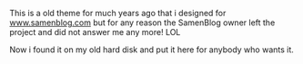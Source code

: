 This is a old theme for much years ago that i designed for www.samenblog.com but for any reason the SamenBlog owner left the project and did not answer me any more!
LOL

Now i found it on my old hard disk and put it here for anybody who wants it.
